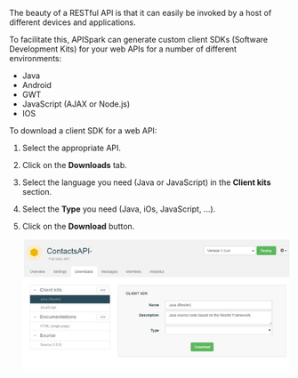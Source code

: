 The beauty of a RESTful API is that it can easily be invoked by a host of different devices and applications.

To facilitate this, APISpark can generate custom client SDKs (Software Development Kits) for your web APIs for a number of different environments:

- Java
- Android
- GWT
- JavaScript (AJAX or Node.js)
- IOS

To download a client SDK for a web API:

1. Select the appropriate API.
2. Click on the **Downloads** tab.
3. Select the language you need (Java or JavaScript) in the **Client kits** section.
4. Select the **Type** you need (Java, iOs, JavaScript, ...).
5. Click on the **Download** button.

	![Download button](images/01.jpg "Download button")
